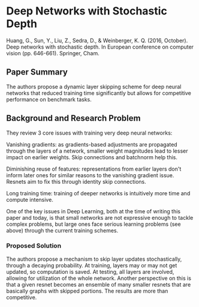 # Deep Networks with Stochastic Depth

Huang, G., Sun, Y., Liu, Z., Sedra, D., & Weinberger, K. Q. (2016, October). Deep networks with stochastic depth. In European conference on computer vision (pp. 646-661). Springer, Cham.

## Paper Summary

The authors propose a dynamic layer skipping scheme for deep neural networks that reduced training time significantly but allows for competitive performance on benchmark tasks.

## Background and Research Problem
They review 3 core issues with training very deep neural networks:

Vanishing gradients: as gradients-based adjustments are propagated through the layers of a network, smaller weight magnitudes lead to lesser impact on earlier weights. Skip connections and batchnorm help this.

Diminishing reuse of features: representations from earlier layers don't inform later ones for similar reasons to the vanishing gradient issue. Resnets aim to fix this through identity skip connections.

Long training time: training of deeper networks is intuitively more time and compute intensive.

One of the key issues in Deep Learning, both at the time of writing this paper and today, is that small networks are not expressive enough to tackle complex problems, but large ones face serious learning problems (see above) through the current training schemes.

### Proposed Solution
The authors propose a mechanism to skip layer updates stochastically, through a decaying probability. At training, layers may or may not get updated, so computation is saved. At testing, all layers are involved, allowing for utilization of the whole network. Another perspective on this is that a given resnet becomes an ensemble of many smaller resnets that are basically graphs with skipped portions. The results are more than competitive.
